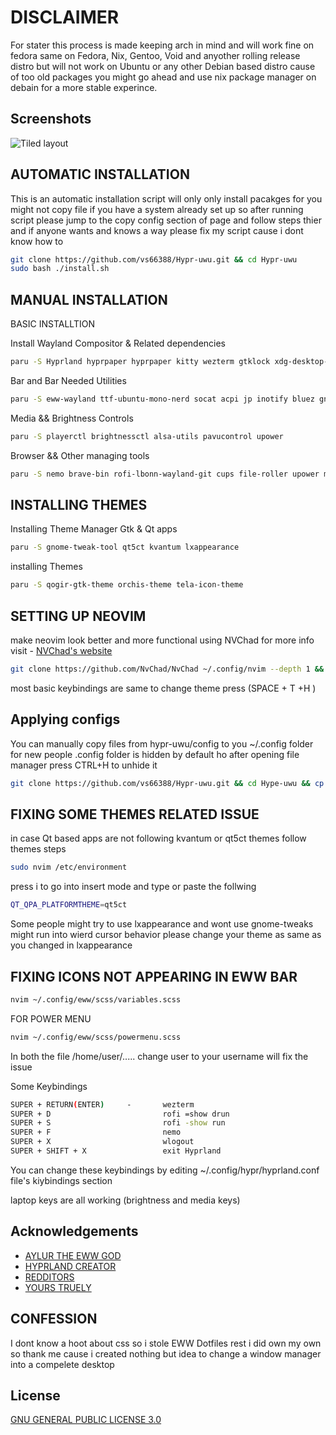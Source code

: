 
# DISCLAIMER

For stater this process is made keeping arch in mind and will work fine on fedora same on Fedora, Nix, Gentoo, Void and anyother rolling release distro but will not work on Ubuntu or any other Debian based distro cause of too old packages you might go ahead and use nix package manager on debain for a more stable experince.


    
## Screenshots

![Tiled layout](https://github.com/vs66388/Hypr-uwu/blob/main/Screenshots/Tiled%20Layout.png)
## AUTOMATIC INSTALLATION
This is an automatic installation script will only only install pacakges for you might not copy file if you have a system already set up so after running script please jump to the copy config section of page and follow steps thier and if anyone wants and knows a way please fix my script cause i dont know how to
```bash
git clone https://github.com/vs66388/Hypr-uwu.git && cd Hypr-uwu
sudo bash ./install.sh
```

## MANUAL INSTALLATION

BASIC INSTALLTION

Install Wayland Compositor & Related dependencies

```bash
paru -S Hyprland hyprpaper hyprpaper kitty wezterm gtklock xdg-desktop-portal-hyptland qt5-wayland qt6-wayland wayland   
  ```

Bar and Bar Needed Utilities

```bash
paru -S eww-wayland ttf-ubuntu-mono-nerd socat acpi jp inotify bluez gnome-bluetooth-3.0 gtk3 wl-clipboard blueberry polkit-kde-agent
```
Media && Brightness Controls

```bash
paru -S playerctl brightnessctl alsa-utils pavucontrol upower
```

Browser && Other managing tools
```bash
paru -S nemo brave-bin rofi-lbonn-wayland-git cups file-roller upower mpv imv nvim gedit gotop-bin htop neofetch flatpak stacer
```


## INSTALLING THEMES 

Installing Theme Manager Gtk & Qt apps

```bash
paru -S gnome-tweak-tool qt5ct kvantum lxappearance
```

installing Themes
```bash
paru -S qogir-gtk-theme orchis-theme tela-icon-theme 
```

## SETTING UP NEOVIM
make neovim look better and more functional using NVChad for more info visit  - [NVChad's website](https://nvchad.com/)

```bash
git clone https://github.com/NvChad/NvChad ~/.config/nvim --depth 1 && nvim
```

most basic keybindings are same 
to change theme press (SPACE + T +H )

## Applying configs
You can manually copy files from hypr-uwu/config to you ~/.config folder for new people .config folder is hidden by default ho after opening file manager press CTRL+H to unhide it
```bash
git clone https://github.com/vs66388/Hypr-uwu.git && cd Hype-uwu && cp -R config/* ~/.config/
```
## FIXING SOME THEMES RELATED ISSUE

in  case Qt based apps  are not following kvantum or qt5ct themes follow themes steps

```bash
sudo nvim /etc/environment
```

press i to go into insert mode and type or paste the follwing 

```bash
QT_QPA_PLATFORMTHEME=qt5ct
```

Some people might try to use lxappearance and wont use gnome-tweaks might run into wierd cursor behavior please change your theme as same as you changed in lxappearance

## FIXING ICONS NOT APPEARING IN EWW BAR 

```bash
nvim ~/.config/eww/scss/variables.scss 
```
FOR POWER MENU

```bash
nvim ~/.config/eww/scss/powermenu.scss
```

In both the file /home/user/..... change user to your username will fix the
issue  

Some Keybindings


```bash
SUPER + RETURN(ENTER)     -       wezterm
SUPER + D                         rofi =show drun
SUPER + S                         rofi -show run
SUPER + F                         nemo
SUPER + X                         wlogout
SUPER + SHIFT + X                 exit Hyprland
```
You can change these keybindings by editing ~/.config/hypr/hyprland.conf  file's kiybindings section 

laptop keys are all working (brightness and media keys)


## Acknowledgements

 - [AYLUR THE EWW GOD](https://github.com/Aylur)
 - [HYPRLAND CREATOR](https://github.com/vaxerski)
 - [REDDITORS](www.reddit.com/r/unixporn)
 - [YOURS TRUELY](https://github.com/vs66388)



##  CONFESSION

I dont know a hoot about css so i stole EWW Dotfiles rest i did own my own so thank me cause i created nothing but idea to change a window manager into a compelete desktop 



## License

[GNU GENERAL PUBLIC LICENSE 3.0](https://en.wikipedia.org/wiki/GNU_General_Public_License)


